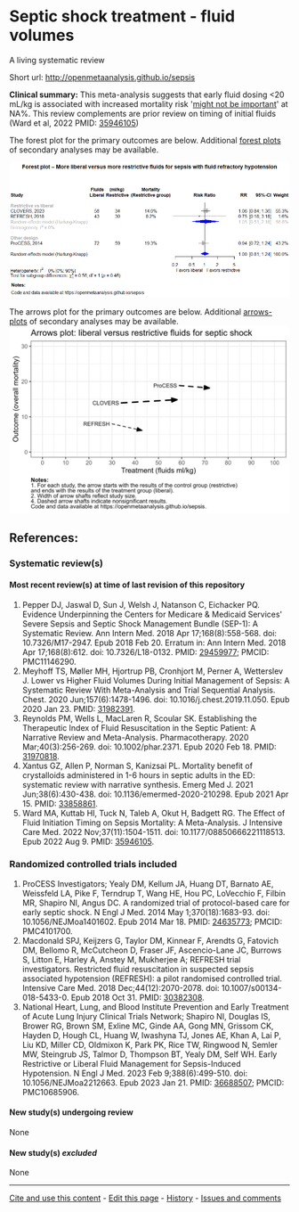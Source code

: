 # Septic shock treatment - fluid volumes
A living systematic review

Short url: http://openmetaanalysis.github.io/sepsis

**Clinical summary:** This meta-analysis suggests that early fluid dosing <20 mL/kg is associated with increased mortality risk  '[might not be important](http://handbook-5-1.cochrane.org/chapter_9/9_5_2_identifying_and_measuring_heterogeneity.htm)' at NA%. This review complements are prior review on timing of initial fluids (Ward et al, 2022 PMID: [35946105](http://pubmed.gov/35946105))

<!--
* [Reconciliation of conclusions with prior meta-analyses](files/reconciliation-tables/Reconciliation%20of%20conclusions.pdf) (under construction)
* [Keep current with this topic](files/searching/Keep-up.md) (under construction)

**Methods overview:** This repository is an [openMetaAnalysis](https://openmetaanalysis.github.io/) that combines methods of scoping, rapid, and living systematic reviews.  This analysis updates one or more previously published review(s) below. A comparison of studies included in this review compared to prior reviews are in the table, [reconciliation of trials included with prior meta-analyses/](files/reconciliation-tables/Reconciliation%20of%20studies.pdf). Newer studies included are listed in the references below. Rationale for newer trials excluded may be listed at the end of the references. 
* [Methods](http://openmetaanalysis.github.io/methods.html) for openMetaAnalysis
* [Evidence search](files/searching/evidence-search.md) for this review (under construction)

**Results:** Details of the studies included are in the:
* [Description of studies (PICO table)](files/study-details/pico-table.md) (under construction)
* [Risk of bias assessment](files//study-details/risk-of-bias.md) (under construction)
* [Forest plots](files//forest-plots) ([source data](files/data))
* [Meta-regressions](files//metaregression) ([source data](files/data))
* [Reconciliation of conclusions and trials included with prior meta-analyses](files/reconcilation-tables) (under construction)
-->
The forest plot for the primary outcomes are below. Additional [forest plots](files/forest-plots) of secondary analyses may be available. 

![Principle results for benefit](files/forest-plots/Outcome-Primary.png "Principle results for benefit]")

The arrows plot for the primary outcomes are below. Additional [arrows-plots](files/arrows-plots) of secondary analyses may be available. 
![Principle results](files/arrows-plots/Outcome-Primary.png)

<!--
The meta-regression for the primary outcomes are below. Additional [meta-regressions](files/metaregression) of secondary analyses may be available. 

![Principle results for benefit](files/metaregression/Outcome-Primary.png "Principle results for benefit]")
-->
References:
----------------------------------
### Systematic review(s)
#### Most recent review(s) at time of last revision of this repository
1. Pepper DJ, Jaswal D, Sun J, Welsh J, Natanson C, Eichacker PQ. Evidence Underpinning the Centers for Medicare & Medicaid Services' Severe Sepsis and Septic Shock Management Bundle (SEP-1): A Systematic Review. Ann Intern Med. 2018 Apr 17;168(8):558-568. doi: 10.7326/M17-2947. Epub 2018 Feb 20. Erratum in: Ann Intern Med. 2018 Apr 17;168(8):612. doi: 10.7326/L18-0132. PMID: [29459977](http://pubmed.gov/29459977); PMCID: PMC11146290.
2. Meyhoff TS, Møller MH, Hjortrup PB, Cronhjort M, Perner A, Wetterslev J. Lower vs Higher Fluid Volumes During Initial Management of Sepsis: A Systematic Review With Meta-Analysis and Trial Sequential Analysis. Chest. 2020 Jun;157(6):1478-1496. doi: 10.1016/j.chest.2019.11.050. Epub 2020 Jan 23. PMID: [31982391](http://pubmed.gov/31982391).
3. Reynolds PM, Wells L, MacLaren R, Scoular SK. Establishing the Therapeutic Index of Fluid Resuscitation in the Septic Patient: A Narrative Review and Meta-Analysis. Pharmacotherapy. 2020 Mar;40(3):256-269. doi: 10.1002/phar.2371. Epub 2020 Feb 18. PMID: [31970818](http://pubmed.gov/31970818).
4. Xantus GZ, Allen P, Norman S, Kanizsai PL. Mortality benefit of crystalloids administered in 1-6 hours in septic adults in the ED: systematic review with narrative synthesis. Emerg Med J. 2021 Jun;38(6):430-438. doi: 10.1136/emermed-2020-210298. Epub 2021 Apr 15. PMID: [33858861](http://pubmed.gov/33858861).
5. Ward MA, Kuttab HI, Tuck N, Taleb A, Okut H, Badgett RG. The Effect of Fluid Initiation Timing on Sepsis Mortality: A Meta-Analysis. J Intensive Care Med. 2022 Nov;37(11):1504-1511. doi: 10.1177/08850666221118513. Epub 2022 Aug 9. PMID: [35946105](http://pubmed.gov/35946105).

### Randomized controlled trials included
1. ProCESS Investigators; Yealy DM, Kellum JA, Huang DT, Barnato AE, Weissfeld LA, Pike F, Terndrup T, Wang HE, Hou PC, LoVecchio F, Filbin MR, Shapiro NI, Angus DC. A randomized trial of protocol-based care for early septic shock. N Engl J Med. 2014 May 1;370(18):1683-93. doi: 10.1056/NEJMoa1401602. Epub 2014 Mar 18. PMID: [24635773](http://pubmed.gov/24635773); PMCID: PMC4101700.
2. Macdonald SPJ, Keijzers G, Taylor DM, Kinnear F, Arendts G, Fatovich DM, Bellomo R, McCutcheon D, Fraser JF, Ascencio-Lane JC, Burrows S, Litton E, Harley A, Anstey M, Mukherjee A; REFRESH trial investigators. Restricted fluid resuscitation in suspected sepsis associated hypotension (REFRESH): a pilot randomised controlled trial. Intensive Care Med. 2018 Dec;44(12):2070-2078. doi: 10.1007/s00134-018-5433-0. Epub 2018 Oct 31. PMID: [30382308](http://pubmed.gov/30382308).
3. National Heart, Lung, and Blood Institute Prevention and Early Treatment of Acute Lung Injury Clinical Trials Network; Shapiro NI, Douglas IS, Brower RG, Brown SM, Exline MC, Ginde AA, Gong MN, Grissom CK, Hayden D, Hough CL, Huang W, Iwashyna TJ, Jones AE, Khan A, Lai P, Liu KD, Miller CD, Oldmixon K, Park PK, Rice TW, Ringwood N, Semler MW, Steingrub JS, Talmor D, Thompson BT, Yealy DM, Self WH. Early Restrictive or Liberal Fluid Management for Sepsis-Induced Hypotension. N Engl J Med. 2023 Feb 9;388(6):499-510. doi: 10.1056/NEJMoa2212663. Epub 2023 Jan 21. PMID: [36688507](http://pubmed.gov/36688507); PMCID: PMC10685906.

#### New study(s) undergoing review
None

#### New study(s) *excluded* 
None

-------------------------------
[Cite and use this content](https://github.com/openMetaAnalysis/openMetaAnalysis.github.io/blob/master/reusing.MD)  - [Edit this page](../../edit/master/README.md) - [History](../../commits/master/README.md)  - 
[Issues and comments](../../issues?q=is%3Aboth+is%3Aissue)

